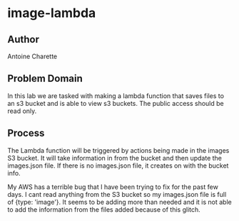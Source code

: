# image-lambda

## Author

Antoine Charette

## Problem Domain

In this lab we are tasked with making a lambda function that saves files to an s3 bucket and is able to view s3 buckets. The public access should be read only.

## Process

The Lambda function will be triggered by actions being made in the images S3 bucket. It will take information in from the bucket and then update the images.json file. If there is no images.json file, it creates on with the bucket info.

My AWS has a terrible bug that I have been trying to fix for the past few days. I cant read anything from the S3 bucket so my images.json file is full of {type: 'image'}. It seems to be adding more than needed and it is not able to add the information from the files added because of this glitch.
